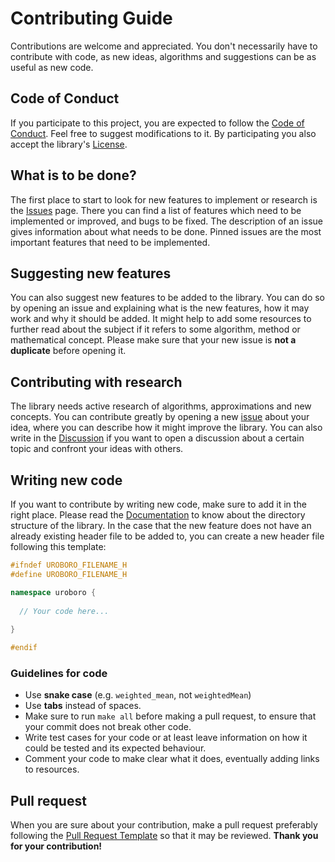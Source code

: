 # Contributing Guide
Contributions are welcome and appreciated. You don't necessarily have to contribute with code, as new ideas, algorithms and suggestions can be as useful as new code.

## Code of Conduct
If you participate to this project, you are expected to follow the [Code of Conduct](https://github.com/chaotic-society/uroboro/blob/master/CODE_OF_CONDUCT.md).
Feel free to suggest modifications to it. By participating you also accept the library's [License](https://github.com/chaotic-society/uroboro/blob/master/LICENSE).

## What is to be done?
The first place to start to look for new features to implement or research is the [Issues](https://github.com/chaotic-society/uroboro/issues) page.
There you can find a list of features which need to be implemented or improved, and bugs to be fixed.
The description of an issue gives information about what needs to be done.
Pinned issues are the most important features that need to be implemented.

## Suggesting new features
You can also suggest new features to be added to the library.
You can do so by opening an issue and explaining what is the new features, how it may work and why it should be added.
It might help to add some resources to further read about the subject if it refers to some algorithm, method or mathematical concept.
Please make sure that your new issue is **not a duplicate** before opening it.

## Contributing with research
The library needs active research of algorithms, approximations and new concepts.
You can contribute greatly by opening a new [issue](https://github.com/chaotic-society/uroboro/issues) about your idea, where you can describe how it might improve
the library. You can also write in the [Discussion](https://github.com/chaotic-society/uroboro/discussions) if you want to open a discussion about a certain topic and confront your ideas with others.

## Writing new code
If you want to contribute by writing new code, make sure to add it in the right place.
Please read the [Documentation](https://chaotic-society.github.io/uroboro) to know about the directory structure of the library.
In the case that the new feature does not have an already existing header file to be added to, you can create a new header file following this template:
```cpp
#ifndef UROBORO_FILENAME_H
#define UROBORO_FILENAME_H

namespace uroboro {
  
  // Your code here...
  
}

#endif
```

### Guidelines for code
- Use **snake case** (e.g. `weighted_mean`, not `weightedMean`)
- Use **tabs** instead of spaces.
- Make sure to run `make all` before making a pull request, to ensure that your commit does not break other code.
- Write test cases for your code or at least leave information on how it could be tested and its expected behaviour.
- Comment your code to make clear what it does, eventually adding links to resources.

## Pull request
When you are sure about your contribution, make a pull request preferably following the [Pull Request Template](https://github.com/chaotic-society/uroboro/blob/master/.github/PULL_REQUEST_TEMPLATE.md) so that it may be reviewed.
**Thank you for your contribution!**
